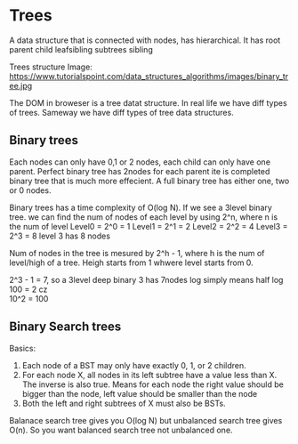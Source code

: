 # Trees
A data structure that is connected with nodes, has hierarchical. It has root parent child leafsibling subtrees sibling  

Trees structure Image: https://www.tutorialspoint.com/data_structures_algorithms/images/binary_tree.jpg

The DOM in broweser is a tree datat structure. In real life we have diff types of trees. Sameway we have diff types of tree data structures.

## Binary trees

Each nodes can only have 0,1 or 2 nodes, each child can only have one parent. Perfect binary tree has 2nodes for each parent ite is completed binary tree that is much more effecient. A full binary tree has either one, two or 0 nodes.

Binary trees has a time complexity of O(log N).
If we see a 3level binary tree. we can find the num of nodes of each level by using 2^n, where n is the num of level
Level0 = 2^0 = 1
Level1 = 2^1 = 2
Level2 = 2^2 = 4
Level3 = 2^3 = 8 level 3 has 8 nodes

Num of nodes in the tree is mesured by 2^h - 1, where h is the num of level/high of a tree. Heigh starts from 1 whwere level starts from 0.  

2^3 - 1 = 7, so a 3level deep binary 3 has 7nodes
log simply means half
log 100 = 2 cz  
10^2 = 100  

## Binary Search trees
Basics:  
1) Each node of a BST may only have exactly 0, 1, or 2 children.
2) For each node X, all nodes in its left subtree have a value less than X. The inverse is also true. Means for each node the right value should be bigger than the node, left value should be smaller than the node
3) Both the left and right subtrees of X must also be BSTs.


Balanace search tree gives you O(log N) but unbalanced search tree gives O(n). So you want balanced search tree not unbalanced one.